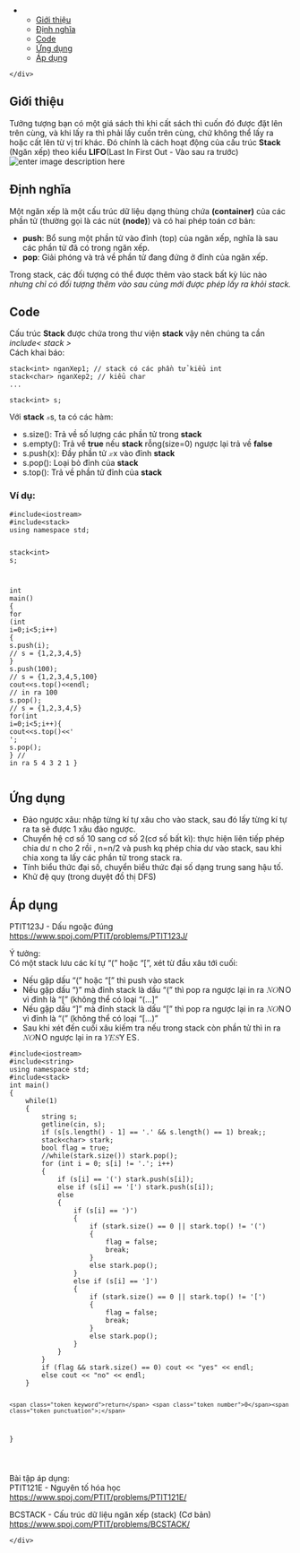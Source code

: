 <!DOCTYPE html>
<html>

<head>
  <meta charset="utf-8">
  <meta name="viewport" content="width=device-width, initial-scale=1.0">
  <title>Stack</title>
  <link rel="stylesheet" href="https://stackedit.io/style.css" />
</head>

<body class="stackedit">
  <div class="stackedit__left">
    <div class="stackedit__toc">
      
<ul>
<li>
<ul>
<li><a href="#giới-thiệu">Giới thiệu</a></li>
<li><a href="#định-nghĩa">Định nghĩa</a></li>
<li><a href="#code">Code</a></li>
<li><a href="#ứng-dụng">Ứng dụng</a></li>
<li><a href="#áp-dụng">Áp dụng</a></li>
</ul>
</li>
</ul>

    </div>
  </div>
  <div class="stackedit__right">
    <div class="stackedit__html">
      <h2 id="giới-thiệu">Giới thiệu</h2>
<p>Tưởng tượng bạn có một giá sách thì khi cất sách thì cuốn đó được đặt lên trên cùng, và khi lấy ra thì phải lấy cuốn trên cùng, chứ không thể lấy ra hoặc cất lên từ vị trí khác. Đó chính là cách hoạt động của cấu trúc <strong>Stack</strong> (Ngăn xếp) theo kiểu <strong>LIFO</strong>(Last In First Out - Vào sau ra trước)<br>
<img src="https://images.pexels.com/photos/51342/books-education-school-literature-51342.jpeg?auto=compress&amp;cs=tinysrgb&amp;h=750&amp;w=1260b&amp;h=750&amp;w=1260%22%3E" alt="enter image description here"></p>
<h2 id="định-nghĩa">Định nghĩa</h2>
<p>Một ngăn xếp là một cấu trúc dữ liệu dạng thùng chứa <strong>(container)</strong> của các phần tử (thường gọi là các nút <strong>(node)</strong>) và có hai phép toán cơ bản:</p>
<ul>
<li><strong>push</strong>: Bổ sung một phần tử vào đỉnh (top) của ngăn xếp, nghĩa là sau các phần tử đã có trong ngăn xếp.</li>
<li><strong>pop</strong>: Giải phóng và trả về phần tử đang đứng ở đỉnh của ngăn xếp.</li>
</ul>
<p>Trong stack, các đối tượng có thể được thêm vào stack bất kỳ lúc nào <em>nhưng chỉ có đối tượng thêm vào sau cùng mới được phép lấy ra khỏi stack.</em></p>
<h2 id="code">Code</h2>
<p>Cấu trúc <strong>Stack</strong> được chứa trong thư viện <strong>stack</strong> vậy nên chúng ta cần <em>include&lt; stack &gt;</em><br>
Cách khai báo:</p>
<pre class=" language-cpp"><code class="prism  language-cpp">stack<span class="token operator">&lt;</span><span class="token keyword">int</span><span class="token operator">&gt;</span> nganXep1<span class="token punctuation">;</span> <span class="token comment">// stack có các phần tử kiểu int</span>
stack<span class="token operator">&lt;</span><span class="token keyword">char</span><span class="token operator">&gt;</span> nganXep2<span class="token punctuation">;</span> <span class="token comment">// kiểu char</span>
<span class="token punctuation">.</span><span class="token punctuation">.</span><span class="token punctuation">.</span>
</code></pre>
<pre class=" language-cpp"><code class="prism  language-cpp">stack<span class="token operator">&lt;</span><span class="token keyword">int</span><span class="token operator">&gt;</span> s<span class="token punctuation">;</span>
</code></pre>
<p>Với <strong>stack</strong>  <span class="katex--inline"><span class="katex"><span class="katex-mathml"><math><semantics><mrow><mi>s</mi></mrow><annotation encoding="application/x-tex">s</annotation></semantics></math></span><span class="katex-html" aria-hidden="true"><span class="base"><span class="strut" style="height: 0.43056em; vertical-align: 0em;"></span><span class="mord mathdefault">s</span></span></span></span></span>, ta có các hàm:</p>
<ul>
<li>s.size(): Trả về số lượng các phần tử trong <strong>stack</strong></li>
<li>s.empty(): Trả về <strong>true</strong> nếu <strong>stack</strong> rỗng(size=0) ngược lại trả về <strong>false</strong></li>
<li>s.push(x): Đầy phần tử <span class="katex--inline"><span class="katex"><span class="katex-mathml"><math><semantics><mrow><mi>x</mi></mrow><annotation encoding="application/x-tex">x</annotation></semantics></math></span><span class="katex-html" aria-hidden="true"><span class="base"><span class="strut" style="height: 0.43056em; vertical-align: 0em;"></span><span class="mord mathdefault">x</span></span></span></span></span> vào đỉnh <strong>stack</strong></li>
<li>s.pop(): Loại bỏ đỉnh của <strong>stack</strong></li>
<li>s.top(): Trả về phần tử đỉnh của <strong>stack</strong></li>
</ul>
<h3 id="ví-dụ">Ví dụ:</h3>
<pre class=" language-cpp"><code class="prism  language-cpp"><span class="token macro property">#<span class="token directive keyword">include</span><span class="token string">&lt;iostream&gt;</span></span>
<span class="token macro property">#<span class="token directive keyword">include</span><span class="token string">&lt;stack&gt;</span></span>
<span class="token keyword">using</span> <span class="token keyword">namespace</span> std<span class="token punctuation">;</span>

stack<span class="token operator">&lt;</span><span class="token keyword">int</span><span class="token operator">&gt;</span> s<span class="token punctuation">;</span>

<span class="token keyword">int</span> <span class="token function">main</span><span class="token punctuation">(</span><span class="token punctuation">)</span> <span class="token punctuation">{</span>
	<span class="token keyword">for</span> <span class="token punctuation">(</span><span class="token keyword">int</span> i<span class="token operator">=</span><span class="token number">0</span><span class="token punctuation">;</span>i<span class="token operator">&lt;</span><span class="token number">5</span><span class="token punctuation">;</span>i<span class="token operator">++</span><span class="token punctuation">)</span> <span class="token punctuation">{</span>
		s<span class="token punctuation">.</span><span class="token function">push</span><span class="token punctuation">(</span>i<span class="token punctuation">)</span><span class="token punctuation">;</span> <span class="token comment">// s = {1,2,3,4,5}</span>
	<span class="token punctuation">}</span>
	s<span class="token punctuation">.</span><span class="token function">push</span><span class="token punctuation">(</span><span class="token number">100</span><span class="token punctuation">)</span><span class="token punctuation">;</span> <span class="token comment">// s = {1,2,3,4,5,100}</span>
	cout<span class="token operator">&lt;&lt;</span>s<span class="token punctuation">.</span><span class="token function">top</span><span class="token punctuation">(</span><span class="token punctuation">)</span><span class="token operator">&lt;&lt;</span>endl<span class="token punctuation">;</span> <span class="token comment">// in ra 100</span>
	s<span class="token punctuation">.</span><span class="token function">pop</span><span class="token punctuation">(</span><span class="token punctuation">)</span><span class="token punctuation">;</span> <span class="token comment">// s = {1,2,3,4,5}</span>
	<span class="token keyword">for</span><span class="token punctuation">(</span><span class="token keyword">int</span> i<span class="token operator">=</span><span class="token number">0</span><span class="token punctuation">;</span>i<span class="token operator">&lt;</span><span class="token number">5</span><span class="token punctuation">;</span>i<span class="token operator">++</span><span class="token punctuation">)</span><span class="token punctuation">{</span>
		cout<span class="token operator">&lt;&lt;</span>s<span class="token punctuation">.</span><span class="token function">top</span><span class="token punctuation">(</span><span class="token punctuation">)</span><span class="token operator">&lt;&lt;</span><span class="token string">' '</span><span class="token punctuation">;</span>
		s<span class="token punctuation">.</span><span class="token function">pop</span><span class="token punctuation">(</span><span class="token punctuation">)</span><span class="token punctuation">;</span>
	<span class="token punctuation">}</span>
	<span class="token comment">// in ra 5 4 3 2 1</span>
<span class="token punctuation">}</span>
</code></pre>
<h2 id="ứng-dụng">Ứng dụng</h2>
<ul>
<li>Đảo ngược xâu: nhập từng kí tự xâu cho vào stack, sau đó lấy từng kí tự ra ta sẽ được 1 xâu đảo ngược.</li>
<li>Chuyển hệ cơ số 10 sang cơ số 2(cơ số bất kì): thực hiện liên tiếp phép chia dư n cho 2 rồi , n=n/2 và push kq phép chia dư vào stack, sau khi chia xong ta lấy các phần tử trong stack ra.</li>
<li>Tính biểu thức đại số, chuyển biểu thức đại số dạng trung sang hậu tố.</li>
<li>Khử đệ quy (trong duyệt đồ thị DFS)</li>
</ul>
<h2 id="áp-dụng">Áp dụng</h2>
<p>PTIT123J - Dấu ngoặc đúng<br>
<a href="https://www.spoj.com/PTIT/problems/PTIT123J/">https://www.spoj.com/PTIT/problems/PTIT123J/</a></p>
<p>Ý tưởng:<br>
Có một stack lưu các kí tự “(” hoặc “[”, xét từ đầu xâu tới cuối:</p>
<ul>
<li>Nếu gặp dấu “(” hoặc “[” thì push vào stack</li>
<li>Nếu gặp dấu “)” mà đỉnh stack là dấu “(” thì pop ra ngược lại in ra <span class="katex--inline"><span class="katex"><span class="katex-mathml"><math><semantics><mrow><mi>N</mi><mi>O</mi></mrow><annotation encoding="application/x-tex">NO</annotation></semantics></math></span><span class="katex-html" aria-hidden="true"><span class="base"><span class="strut" style="height: 0.68333em; vertical-align: 0em;"></span><span class="mord mathdefault" style="margin-right: 0.10903em;">N</span><span class="mord mathdefault" style="margin-right: 0.02778em;">O</span></span></span></span></span> vì đỉnh là “[” (không thể có loại “(…]”</li>
<li>Nếu gặp dấu “]” mà đỉnh stack là dấu “[” thì pop ra ngược lại in ra <span class="katex--inline"><span class="katex"><span class="katex-mathml"><math><semantics><mrow><mi>N</mi><mi>O</mi></mrow><annotation encoding="application/x-tex">NO</annotation></semantics></math></span><span class="katex-html" aria-hidden="true"><span class="base"><span class="strut" style="height: 0.68333em; vertical-align: 0em;"></span><span class="mord mathdefault" style="margin-right: 0.10903em;">N</span><span class="mord mathdefault" style="margin-right: 0.02778em;">O</span></span></span></span></span> vì đỉnh là “(” (không thể có loại “[…)”</li>
<li>Sau khi xét đến cuối xâu kiếm tra nếu trong stack còn phần tử thì in ra <span class="katex--inline"><span class="katex"><span class="katex-mathml"><math><semantics><mrow><mi>N</mi><mi>O</mi></mrow><annotation encoding="application/x-tex">NO</annotation></semantics></math></span><span class="katex-html" aria-hidden="true"><span class="base"><span class="strut" style="height: 0.68333em; vertical-align: 0em;"></span><span class="mord mathdefault" style="margin-right: 0.10903em;">N</span><span class="mord mathdefault" style="margin-right: 0.02778em;">O</span></span></span></span></span> ngược lại in ra <span class="katex--inline"><span class="katex"><span class="katex-mathml"><math><semantics><mrow><mi>Y</mi><mi>E</mi><mi>S</mi></mrow><annotation encoding="application/x-tex">YES</annotation></semantics></math></span><span class="katex-html" aria-hidden="true"><span class="base"><span class="strut" style="height: 0.68333em; vertical-align: 0em;"></span><span class="mord mathdefault" style="margin-right: 0.22222em;">Y</span><span class="mord mathdefault" style="margin-right: 0.05764em;">E</span><span class="mord mathdefault" style="margin-right: 0.05764em;">S</span></span></span></span></span>.</li>
</ul>
<pre class=" language-cpp"><code class="prism  language-cpp"><span class="token macro property">#<span class="token directive keyword">include</span><span class="token string">&lt;iostream&gt;</span></span>
<span class="token macro property">#<span class="token directive keyword">include</span><span class="token string">&lt;string&gt;</span></span>
<span class="token keyword">using</span> <span class="token keyword">namespace</span> std<span class="token punctuation">;</span>
<span class="token macro property">#<span class="token directive keyword">include</span><span class="token string">&lt;stack&gt;</span></span>
<span class="token keyword">int</span> <span class="token function">main</span><span class="token punctuation">(</span><span class="token punctuation">)</span>
<span class="token punctuation">{</span>
	<span class="token keyword">while</span><span class="token punctuation">(</span><span class="token number">1</span><span class="token punctuation">)</span>
	<span class="token punctuation">{</span>
		string s<span class="token punctuation">;</span>
		<span class="token function">getline</span><span class="token punctuation">(</span>cin<span class="token punctuation">,</span> s<span class="token punctuation">)</span><span class="token punctuation">;</span>
		<span class="token keyword">if</span> <span class="token punctuation">(</span>s<span class="token punctuation">[</span>s<span class="token punctuation">.</span><span class="token function">length</span><span class="token punctuation">(</span><span class="token punctuation">)</span> <span class="token operator">-</span> <span class="token number">1</span><span class="token punctuation">]</span> <span class="token operator">==</span> <span class="token string">'.'</span> <span class="token operator">&amp;&amp;</span> s<span class="token punctuation">.</span><span class="token function">length</span><span class="token punctuation">(</span><span class="token punctuation">)</span> <span class="token operator">==</span> <span class="token number">1</span><span class="token punctuation">)</span> <span class="token keyword">break</span><span class="token punctuation">;</span><span class="token punctuation">;</span>
		stack<span class="token operator">&lt;</span><span class="token keyword">char</span><span class="token operator">&gt;</span> stark<span class="token punctuation">;</span>
		<span class="token keyword">bool</span> flag <span class="token operator">=</span> <span class="token boolean">true</span><span class="token punctuation">;</span>
		<span class="token comment">//while(stark.size()) stark.pop();</span>
		<span class="token keyword">for</span> <span class="token punctuation">(</span><span class="token keyword">int</span> i <span class="token operator">=</span> <span class="token number">0</span><span class="token punctuation">;</span> s<span class="token punctuation">[</span>i<span class="token punctuation">]</span> <span class="token operator">!=</span> <span class="token string">'.'</span><span class="token punctuation">;</span> i<span class="token operator">++</span><span class="token punctuation">)</span> 
		<span class="token punctuation">{</span>
			<span class="token keyword">if</span> <span class="token punctuation">(</span>s<span class="token punctuation">[</span>i<span class="token punctuation">]</span> <span class="token operator">==</span> <span class="token string">'('</span><span class="token punctuation">)</span> stark<span class="token punctuation">.</span><span class="token function">push</span><span class="token punctuation">(</span>s<span class="token punctuation">[</span>i<span class="token punctuation">]</span><span class="token punctuation">)</span><span class="token punctuation">;</span>
			<span class="token keyword">else</span> <span class="token keyword">if</span> <span class="token punctuation">(</span>s<span class="token punctuation">[</span>i<span class="token punctuation">]</span> <span class="token operator">==</span> <span class="token string">'['</span><span class="token punctuation">)</span> stark<span class="token punctuation">.</span><span class="token function">push</span><span class="token punctuation">(</span>s<span class="token punctuation">[</span>i<span class="token punctuation">]</span><span class="token punctuation">)</span><span class="token punctuation">;</span>
			<span class="token keyword">else</span> 
			<span class="token punctuation">{</span>
				<span class="token keyword">if</span> <span class="token punctuation">(</span>s<span class="token punctuation">[</span>i<span class="token punctuation">]</span> <span class="token operator">==</span> <span class="token string">')'</span><span class="token punctuation">)</span> 
				<span class="token punctuation">{</span>
					<span class="token keyword">if</span> <span class="token punctuation">(</span>stark<span class="token punctuation">.</span><span class="token function">size</span><span class="token punctuation">(</span><span class="token punctuation">)</span> <span class="token operator">==</span> <span class="token number">0</span> <span class="token operator">||</span> stark<span class="token punctuation">.</span><span class="token function">top</span><span class="token punctuation">(</span><span class="token punctuation">)</span> <span class="token operator">!=</span> <span class="token string">'('</span><span class="token punctuation">)</span>
					<span class="token punctuation">{</span>
						flag <span class="token operator">=</span> <span class="token boolean">false</span><span class="token punctuation">;</span>
						<span class="token keyword">break</span><span class="token punctuation">;</span>
					<span class="token punctuation">}</span>
					<span class="token keyword">else</span> stark<span class="token punctuation">.</span><span class="token function">pop</span><span class="token punctuation">(</span><span class="token punctuation">)</span><span class="token punctuation">;</span>
				<span class="token punctuation">}</span>
				<span class="token keyword">else</span> <span class="token keyword">if</span> <span class="token punctuation">(</span>s<span class="token punctuation">[</span>i<span class="token punctuation">]</span> <span class="token operator">==</span> <span class="token string">']'</span><span class="token punctuation">)</span>
				<span class="token punctuation">{</span>
					<span class="token keyword">if</span> <span class="token punctuation">(</span>stark<span class="token punctuation">.</span><span class="token function">size</span><span class="token punctuation">(</span><span class="token punctuation">)</span> <span class="token operator">==</span> <span class="token number">0</span> <span class="token operator">||</span> stark<span class="token punctuation">.</span><span class="token function">top</span><span class="token punctuation">(</span><span class="token punctuation">)</span> <span class="token operator">!=</span> <span class="token string">'['</span><span class="token punctuation">)</span>
					<span class="token punctuation">{</span>
						flag <span class="token operator">=</span> <span class="token boolean">false</span><span class="token punctuation">;</span>
						<span class="token keyword">break</span><span class="token punctuation">;</span>
					<span class="token punctuation">}</span>
					<span class="token keyword">else</span> stark<span class="token punctuation">.</span><span class="token function">pop</span><span class="token punctuation">(</span><span class="token punctuation">)</span><span class="token punctuation">;</span>
				<span class="token punctuation">}</span>			
			<span class="token punctuation">}</span>
		<span class="token punctuation">}</span>
		<span class="token keyword">if</span> <span class="token punctuation">(</span>flag <span class="token operator">&amp;&amp;</span> stark<span class="token punctuation">.</span><span class="token function">size</span><span class="token punctuation">(</span><span class="token punctuation">)</span> <span class="token operator">==</span> <span class="token number">0</span><span class="token punctuation">)</span> cout <span class="token operator">&lt;&lt;</span> <span class="token string">"yes"</span> <span class="token operator">&lt;&lt;</span> endl<span class="token punctuation">;</span>
		<span class="token keyword">else</span> cout <span class="token operator">&lt;&lt;</span> <span class="token string">"no"</span> <span class="token operator">&lt;&lt;</span> endl<span class="token punctuation">;</span>
	<span class="token punctuation">}</span>
	
	<span class="token keyword">return</span> <span class="token number">0</span><span class="token punctuation">;</span>
<span class="token punctuation">}</span>


</code></pre>
<p>Bài tập áp dụng:<br>
PTIT121E - Nguyên tố hóa học<br>
<a href="https://www.spoj.com/PTIT/problems/PTIT121E/">https://www.spoj.com/PTIT/problems/PTIT121E/</a></p>
<p>BCSTACK - Cấu trúc dữ liệu ngăn xếp (stack) (Cơ bản)<br>
<a href="https://www.spoj.com/PTIT/problems/BCSTACK/">https://www.spoj.com/PTIT/problems/BCSTACK/</a></p>

    </div>
  </div>
</body>

</html>

